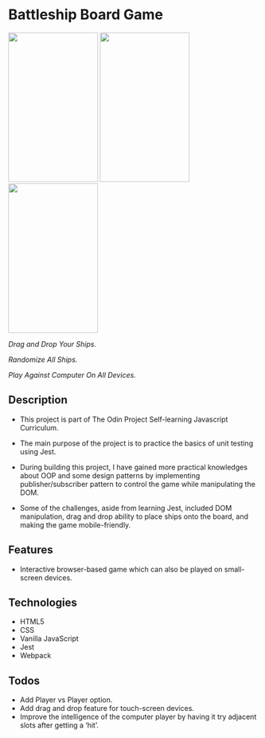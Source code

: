 # Battleship Board Game
<span><img src="https://media.giphy.com/media/HnzsJgRdJhDXWrOZXt/giphy.gif" width="180px" height="300px"/></span>
<span><img src="https://media.giphy.com/media/3JGs0YzWAXJ3IYhxJz/giphy.gif" width="180px" height="300px"/></span>
<span><img src="https://media.giphy.com/media/rHxird4AVBZVO0EiAE/giphy.gif" width="180px" height="300px"/></span>
<span><p><em>Drag and Drop Your Ships.</em></p></span><span><p><em>Randomize All Ships.</em></p></span><span><p><em>Play Against Computer On All Devices.</em></p></span>
## Description
- This project is part of The Odin Project Self-learning Javascript Curriculum. 
- The main purpose of the project is to practice the basics of unit testing using Jest.
- During building this project, I have gained more practical knowledges about OOP and some design patterns by implementing publisher/subscriber pattern to control the game while manipulating the DOM.

- Some of the challenges, aside from learning Jest, included DOM manipulation, drag and drop ability to place ships onto the board, and making the game mobile-friendly.

## Features
- Interactive browser-based game which can also be played on small-screen devices.

## Technologies
- HTML5
- CSS
- Vanilla JavaScript
- Jest
- Webpack

## Todos
- Add Player vs Player option.
- Add drag and drop feature for touch-screen devices.
- Improve the intelligence of the computer player by having it try adjacent slots after getting a ‘hit’.
